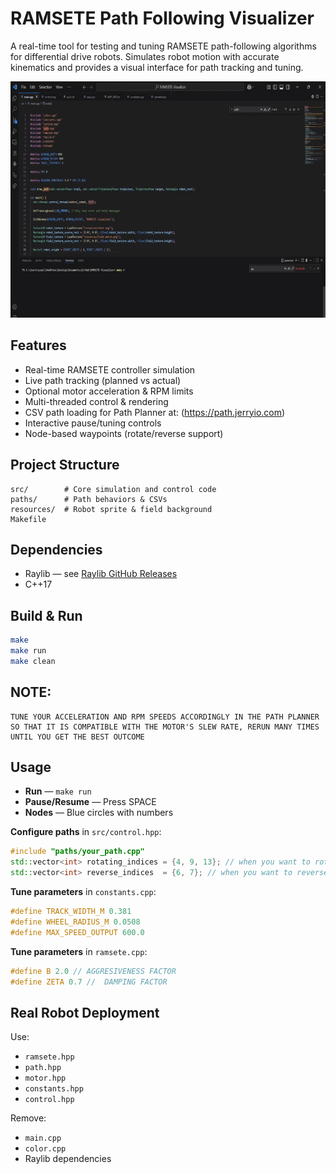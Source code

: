 # RAMSETE Path Following Visualizer

A real-time tool for testing and tuning RAMSETE path-following algorithms for differential drive robots. Simulates robot motion with accurate kinematics and provides a visual interface for path tracking and tuning.

![RAMSETE Visualizer Demo](resources/RamseteDemo.gif)


## Features
- Real-time RAMSETE controller simulation  
- Live path tracking (planned vs actual)  
- Optional motor acceleration & RPM limits  
- Multi-threaded control & rendering  
- CSV path loading for Path Planner at: (https://path.jerryio.com)  
- Interactive pause/tuning controls  
- Node-based waypoints (rotate/reverse support)  

## Project Structure
```
src/        # Core simulation and control code
paths/      # Path behaviors & CSVs
resources/  # Robot sprite & field background
Makefile
```

## Dependencies
- Raylib — see [Raylib GitHub Releases](https://github.com/raysan5/raylib/releases)  
- C++17  


## Build & Run
```bash
make      
make run
make clean 
```
## NOTE:
```
TUNE YOUR ACCELERATION AND RPM SPEEDS ACCORDINGLY IN THE PATH PLANNER SO THAT IT IS COMPATIBLE WITH THE MOTOR'S SLEW RATE, RERUN MANY TIMES UNTIL YOU GET THE BEST OUTCOME 
```


## Usage
- **Run** — `make run`  
- **Pause/Resume** — Press SPACE  
- **Nodes** — Blue circles with numbers  

**Configure paths** in `src/control.hpp`:
```cpp
#include "paths/your_path.cpp"
std::vector<int> rotating_indices = {4, 9, 13}; // when you want to rotate
std::vector<int> reverse_indices  = {6, 7}; // when you want to reverse
```

**Tune parameters** in `constants.cpp`:
```cpp
#define TRACK_WIDTH_M 0.381
#define WHEEL_RADIUS_M 0.0508
#define MAX_SPEED_OUTPUT 600.0
```
**Tune parameters** in `ramsete.cpp`:
```cpp
#define B 2.0 // AGGRESIVENESS FACTOR
#define ZETA 0.7 //  DAMPING FACTOR
```


## Real Robot Deployment
Use:
- `ramsete.hpp`
- `path.hpp`
- `motor.hpp`
- `constants.hpp`
- `control.hpp`  

Remove:
- `main.cpp`  
- `color.cpp`  
- Raylib dependencies
